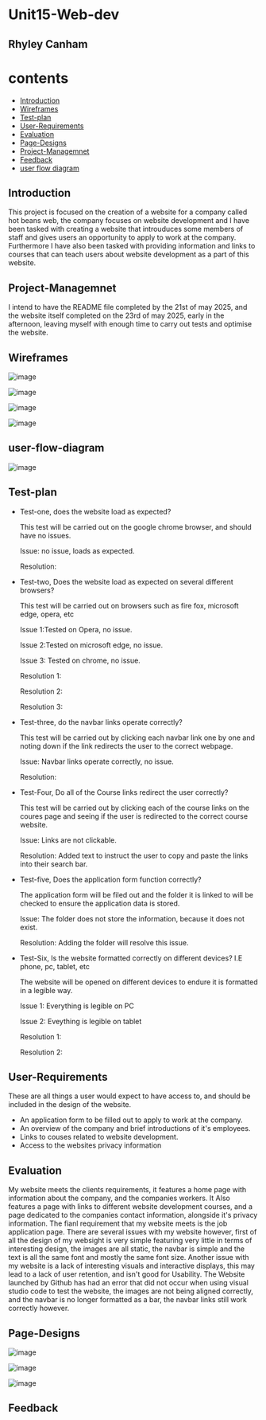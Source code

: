 # Unit15-Web-dev
## Rhyley Canham

# contents
- [Introduction](#Introduction)
- [Wireframes](#Wireframes)
- [Test-plan](#Test-plan)
- [User-Requirements](#User-Requirements)
- [Evaluation](#Evaluation)
- [Page-Designs](#Page-Designs)
- [Project-Managemnet](#Project-Managemnet)
- [Feedback](#Feedback)
- [user flow diagram](#user-flow-diagram)

## Introduction 

This project is focused on the creation of a website for a company called hot beans web, 
the company focuses on website development and I have been tasked with creating a website
that introuduces some members of staff and gives users an opportunity to apply to work at the company.
Furthermore I have also been tasked with providing information and links to courses that can
teach users about website development as a part of this website.

## Project-Managemnet
I intend to have the README file completed by the 21st of may 2025, and the website itself completed on the 23rd of may 2025, early in the afternoon, leaving myself with enough time to carry out tests and optimise the website.
## Wireframes
![image](https://github.com/user-attachments/assets/21c6fdd4-a8d4-4157-83d0-731a242b3758)

![image](https://github.com/user-attachments/assets/dd5f1544-9a65-4582-b8dd-5273ae7951f3)

![image](https://github.com/user-attachments/assets/d7ba524d-89de-4e19-9e5f-21019a4299e0)

![image](https://github.com/user-attachments/assets/a35ea5ed-625c-42e1-a8e7-044575c6d4a3)

## user-flow-diagram
![image](https://github.com/user-attachments/assets/b1cb6406-5aef-4f90-985d-9e13294d89a9)

## Test-plan

- Test-one, does the website load as expected?
  
  This test will be carried out on the google chrome browser, and should have no issues.
  
  Issue: no issue, loads as expected.
  
  Resolution:
  
- Test-two, Does the website load as expected on several different browsers?
  
  This test will be carried out on browsers such as fire fox, microsoft edge, opera, etc
  
  Issue 1:Tested on Opera, no issue.
  
  Issue 2:Tested on microsoft edge, no issue.
  
  Issue 3: Tested on chrome, no issue.
  
  Resolution 1:
  
  Resolution 2:
  
  Resolution 3:
  
  
- Test-three, do the navbar links operate correctly?
  
  This test will be carried out by clicking each navbar link one by one and noting down if the link redirects the user to the correct webpage.
  
  Issue: Navbar links operate correctly, no issue.
  
  Resolution:
  
- Test-Four, Do all of the Course links redirect the user correctly?
  
  This test will be carried out by clicking each of the course links on the coures page and seeing if the user is redirected to the correct course website.

  Issue: Links are not clickable.

  Resolution: Added text to instruct the user to copy and paste the links into their search bar.

  
- Test-five, Does the application form function correctly?

  The application form will be filed out and the folder it is linked to will be checked to ensure the application data is stored.

  Issue: The folder does not store the information, because it does not exist.

  Resolution: Adding the folder will resolve this issue.

  
- Test-Six, Is the website formatted correctly on different devices? I.E phone, pc, tablet, etc

  The website will be opened on different devices to endure it is formatted in a legible way.

  Issue 1: Everything is legible on PC

  Issue 2: Eveything is legible on tablet

  Resolution 1:

  Resolution 2:
  

## User-Requirements
These are all things a user would expect to have access to, and should be included in the design of the website.
- An application form to be filled out to apply to work at the company.
- An overview of the company and brief introductions of it's employees.
- Links to couses related to website development.
- Access to the websites privacy information
## Evaluation
My website meets the clients requirements, it features a home page with information about the company, and the companies workers.
It Also features a page with links to different website development courses, and a page dedicated to the companies contact information, alongside it's privacy information.
The fianl requirement that my website meets is the job application page. There are several issues with my website however, first of all the design of my websight is very simple
featuring very little in terms of interesting design, the images are all static, the navbar is simple and the text is all the same font and mostly the same font size.
Another issue with my website is a lack of interesting visuals and interactive displays, this may lead to a lack of user retention, and isn't good for Usability. The Website launched by Github has had an error that did not occur 
when using visual studio code to test the website, the images are not being aligned correctly, and the navbar is no longer formatted as a bar, the navbar links still work correctly however.


## Page-Designs

![image](https://github.com/user-attachments/assets/6d07611f-5a6f-4263-bb53-28a0ff895b35)

![image](https://github.com/user-attachments/assets/bc785f82-6b8c-4ef5-8f8a-059a4ec70968)

![image](https://github.com/user-attachments/assets/da81c5b7-17dc-433e-893d-4dee65a3d62d)


## Feedback


